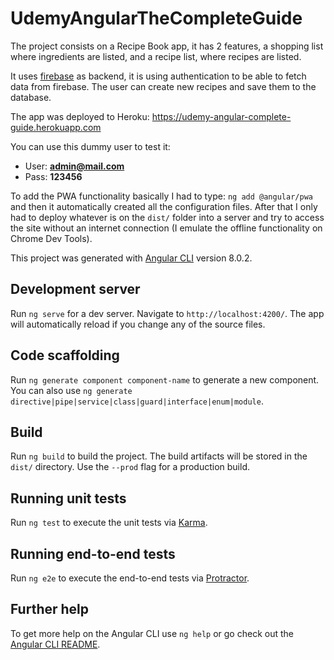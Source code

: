 # UdemyAngularTheCompleteGuide

The project consists on a Recipe Book app, it has 2 features, a shopping list where ingredients are listed, and a recipe list, where recipes are listed.

It uses [firebase](https://firebase.google.com) as backend, it is using authentication to be able to fetch data from firebase.
The user can create new recipes and save them to the database.

The app was deployed to Heroku: https://udemy-angular-complete-guide.herokuapp.com

You can use this dummy user to test it:
- User: **admin@mail.com**
- Pass: **123456**

To add the PWA functionality basically I had to type: `ng add @angular/pwa` and then it automatically created all the configuration files. After that I only had to deploy whatever is on the `dist/` folder into a server and try to access the site without an internet connection (I emulate the offline functionality on Chrome Dev Tools).

This project was generated with [Angular CLI](https://github.com/angular/angular-cli) version 8.0.2.

## Development server

Run `ng serve` for a dev server. Navigate to `http://localhost:4200/`. The app will automatically reload if you change any of the source files.

## Code scaffolding

Run `ng generate component component-name` to generate a new component. You can also use `ng generate directive|pipe|service|class|guard|interface|enum|module`.

## Build

Run `ng build` to build the project. The build artifacts will be stored in the `dist/` directory. Use the `--prod` flag for a production build.

## Running unit tests

Run `ng test` to execute the unit tests via [Karma](https://karma-runner.github.io).

## Running end-to-end tests

Run `ng e2e` to execute the end-to-end tests via [Protractor](http://www.protractortest.org/).

## Further help

To get more help on the Angular CLI use `ng help` or go check out the [Angular CLI README](https://github.com/angular/angular-cli/blob/master/README.md).
